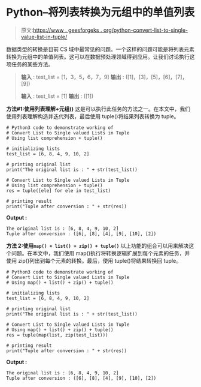 # Python–将列表转换为元组中的单值列表

> 原文:[https://www . geesforgeks . org/python-convert-list-to-single-value-list-in-tuple/](https://www.geeksforgeeks.org/python-convert-list-to-single-valued-lists-in-tuple/)

数据类型的转换是目前 CS 域中最常见的问题。一个这样的问题可能是将列表元素转换为元组中的单值列表。这可以在数据预处理领域得到应用。让我们讨论执行这项任务的某些方法。

> **输入** : test_list = [1，3，5，6，7，9]
> **输出** : ([1]，[3]，[5]，[6]，[7]，[9])
> 
> **输入** : test_list = [1]
> **输出** : ([1])

**方法#1:使用列表理解+元组()**
这是可以执行此任务的方法之一。在本文中，我们使用列表理解构造并迭代列表，最后使用 tuple()将结果列表转换为 tuple。

```
# Python3 code to demonstrate working of 
# Convert List to Single valued Lists in Tuple
# Using list comprehension + tuple()

# initializing lists
test_list = [6, 8, 4, 9, 10, 2]

# printing original list
print("The original list is : " + str(test_list))

# Convert List to Single valued Lists in Tuple
# Using list comprehension + tuple()
res = tuple([ele] for ele in test_list)

# printing result 
print("Tuple after conversion : " + str(res)) 
```

**Output :**

```
The original list is : [6, 8, 4, 9, 10, 2]
Tuple after conversion : ([6], [8], [4], [9], [10], [2])

```

**方法 2:使用`map() + list() + zip() + tuple()`**
以上功能的组合可以用来解决这个问题。在本文中，我们使用 map()执行将转换逻辑扩展到每个元素的任务，并使用 zip()列出到每个元素的转换。最后，使用 tuple()将结果转换回 tuple。

```
# Python3 code to demonstrate working of 
# Convert List to Single valued Lists in Tuple
# Using map() + list() + zip() + tuple()

# initializing lists
test_list = [6, 8, 4, 9, 10, 2]

# printing original list
print("The original list is : " + str(test_list))

# Convert List to Single valued Lists in Tuple
# Using map() + list() + zip() + tuple()
res = tuple(map(list, zip(test_list)))

# printing result 
print("Tuple after conversion : " + str(res)) 
```

**Output :**

```
The original list is : [6, 8, 4, 9, 10, 2]
Tuple after conversion : ([6], [8], [4], [9], [10], [2])

```